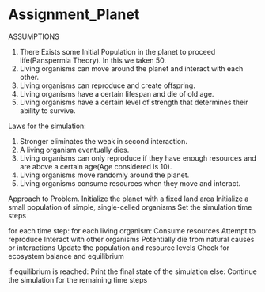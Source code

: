 # Assignment_Planet

ASSUMPTIONS
1. There Exists some Initial Population in the planet to proceed life(Panspermia Theory). In this we taken 50.
2. Living organisms can move around the planet and interact with each other.
3. Living organisms can reproduce and create offspring.
4. Living organisms have a certain lifespan and die of old age.
5. Living organisms have a certain level of strength that determines their ability to survive.


Laws for the simulation:
1. Stronger eliminates the weak in second interaction.
2. A living organism eventually dies.
3. Living organisms can only reproduce if they have enough resources and are above a certain age(Age considered is 10).
4. Living organisms move randomly around the planet.
5. Living organisms consume resources when they move and interact.


Approach to Problem.
Initialize the planet with a fixed land area
Initialize a small population of simple, single-celled organisms
Set the simulation time steps

for each time step:
    for each living organism:
        Consume resources
        Attempt to reproduce
        Interact with other organisms
        Potentially die from natural causes or interactions
    Update the population and resource levels
    Check for ecosystem balance and equilibrium

if equilibrium is reached:
    Print the final state of the simulation
else:
    Continue the simulation for the remaining time steps
